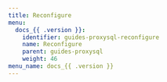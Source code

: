 ```yaml
---
title: Reconfigure
menu:
  docs_{{ .version }}:
    identifier: guides-proxysql-reconfigure
    name: Reconfigure
    parent: guides-proxysql
    weight: 46
menu_name: docs_{{ .version }}
---
```

